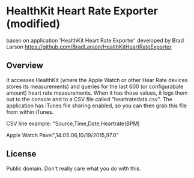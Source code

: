 # HealthKit Heart Rate Exporter (modified) #

basen on application 'HealthKit Heart Rate Exporter' developed by Brad Larson https://github.com/BradLarson/HealthKitHeartRateExporter

## Overview ##

It accesses HealthKit (where the Apple Watch or other Hear Rate devices stores its measurements) and queries for the last 600 (or configurabale amount) heart rate measurements. When it has those values, it logs them out to the console and to a CSV file called "heartratedata.csv". The application has iTunes file sharing enabled, so you can then grab this file from within iTunes. 

CSV line example: 
"Source,Time,Date,Heartrate(BPM)

Apple Watch Pavel",14:05:06,10/19/2015,97.0"

## License ##

Public domain. Don't really care what you do with this.
